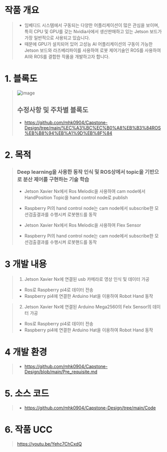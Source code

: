# 작품 개요
> - 임베디드 시스템에서 구동되는 다양한 어플리케이션이 많은 관심을 보이며, 특히 CPU 및 GPU를 갖는 Nvidia사에서 생산판매하고 있는 Jetson 보드가 가장 일반적으로 사용되고 있습니다.
> - 때문에 GPU가 설치되어 있어 고성능 AI 어플리케이션의 구동이 가능한 Jetson 보드와 라즈베리파이를 사용하여 로봇 제어기술인 ROS를 사용하여 AI와 ROS를 결합한 작품을 개발하고자 합니다.

# 1. 블록도
> ![image](https://user-images.githubusercontent.com/103232858/202382935-ff981d4d-f97c-4c58-91d1-cbc1f900b6c2.png)
>
> ## 수정사항 및 주차별 블록도
> - https://github.com/mhk0904/Capstone-Design/tree/main/%EC%A3%BC%EC%B0%A8%EB%B3%84ROS%EB%B8%94%EB%A1%9D%EB%8F%84

# 2. 목적
> ### Deep learning을 사용한 동작 인식 및 ROS상에서 topic을 기반으로 분산 제어를 구현하는 기술 학습
>  - Jetson Xavier Nx에서 Ros Melodic을 사용하여 cam node에서 HandPosition Topic을 hand control node로 publish
>  - Raspberry Pi의 hand control node는 cam node에서 subscribe한 모션검출결과를 수행시켜 로봇핸드를 동작
>
>  - Jetson Xavier Nx에서 Ros Melodic을 사용하여 Flex Sensor
>  - Raspberry Pi의 hand control node는 cam node에서 subscribe한 모션검출결과를 수행시켜 로봇핸드를 동작
# 3 개발 내용 
> 1. Jetson Xavier Nx에 연결된 usb 카메라로 영상 인식 및 데이터 가공
>- Ros로 Raspberry pi4로 데이터 전송
>- Raspberry pi4에 연결한 Arduino Hat을 이용하여 Robot Hand 동작

> 2. Jetson Xavier Nx에 연결된 Arduino Mega2560의 Felx Sensor의 데이터 가공
>- Ros로 Raspberry pi4로 데이터 전송
>- Raspberry pi4에 연결한 Arduino Hat을 이용하여 Robot Hand 동작

# 4 개발 환경
>  - https://github.com/mhk0904/Capstone-Design/blob/main/Pre_requisite.md

# 5. 소스 코드
> - https://github.com/mhk0904/Capstone-Design/tree/main/Code

# 6. 작품 UCC
> https://youtu.be/Yehc7ChCxdQ
